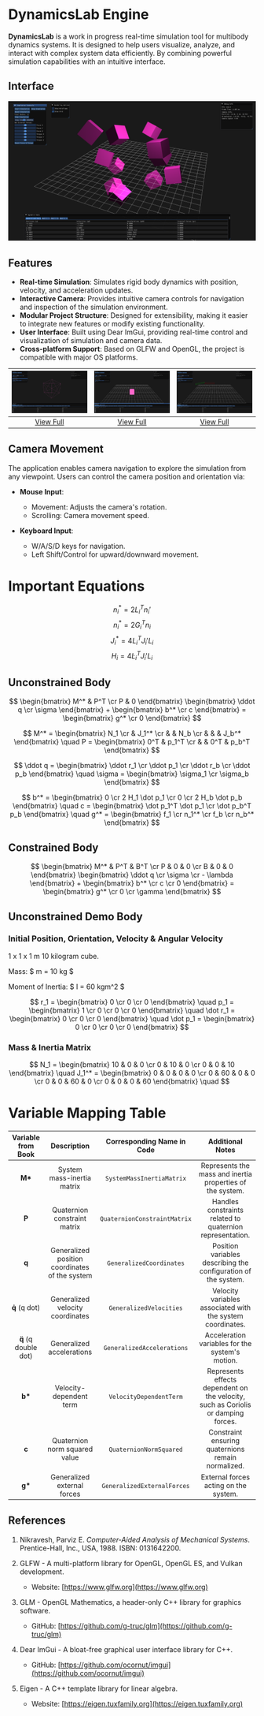 # DynamicsLab Engine

**DynamicsLab** is a work in progress real-time simulation tool for multibody dynamics systems. It is designed to help
users visualize, analyze, and interact with complex system data efficiently. By combining powerful simulation
capabilities with an intuitive interface.

## Interface

![Alt text](./assets/images/screenshot_20250201_120240.png)

## Features

- **Real-time Simulation**: Simulates rigid body dynamics with position, velocity, and acceleration updates.
- **Interactive Camera**: Provides intuitive camera controls for navigation and inspection of the simulation
  environment.
- **Modular Project Structure**: Designed for extensibility, making it easier to integrate new features or modify
  existing functionality.
- **User Interface**: Built using Dear ImGui, providing real-time control and visualization of simulation and camera
  data.
- **Cross-platform Support**: Based on GLFW and OpenGL, the project is compatible with major OS platforms.

| ![Screenshot 1](./assets/images/screenshot_20250130_104201.png) | ![Screenshot 2](./assets/images/screenshot_20250130_104001.png) | ![Screenshot 3](./assets/images/screenshot_20250130_094453.png) |
|:---------------------------------------------------------------:|:---------------------------------------------------------------:|:---------------------------------------------------------------:|
|   [View Full](./assets/images/screenshot_20250130_104201.png)   |   [View Full](./assets/images/screenshot_20250130_104001.png)   |   [View Full](./assets/images/screenshot_20250130_094453.png)   |

## Camera Movement

The application enables camera navigation to explore the simulation from any viewpoint. Users can control the camera
position and orientation via:

- **Mouse Input**:
    - Movement: Adjusts the camera's rotation.
    - Scrolling: Camera movement speed.

- **Keyboard Input**:
    - W/A/S/D keys for navigation.
    - Left Shift/Control for upward/downward movement.

# Important Equations

$$ n_i^* = 2 L_i^T n_i' $$
$$ n_i^* = 2 G_i^T n_i $$
$$ J_i^* = 4 L_i^T J_i' L_i $$
$$ H_i = 4 \dot L_i^T J_i' L_i $$

## Unconstrained Body

$$
\begin{bmatrix} M^* & P^T \cr P & 0 \end{bmatrix}
\begin{bmatrix} \ddot q \cr \sigma \end{bmatrix} +
\begin{bmatrix} b^* \cr c \end{bmatrix} =
\begin{bmatrix} g^* \cr 0 \end{bmatrix}
$$

$$
M^* = \begin{bmatrix} N_1 \cr & J_1^* \cr & & N_b \cr & & & J_b^* \end{bmatrix}
\quad
P = \begin{bmatrix} 0^T & p_1^T \cr & & 0^T & p_b^T \end{bmatrix}
$$

$$
\ddot q = \begin{bmatrix} \ddot r_1 \cr \ddot p_1 \cr \ddot r_b \cr \ddot p_b \end{bmatrix}
\quad
\sigma = \begin{bmatrix} \sigma_1 \cr \sigma_b \end{bmatrix}
$$

$$
b^* = \begin{bmatrix} 0 \cr 2 H_1 \dot p_1 \cr 0 \cr 2 H_b \dot p_b \end{bmatrix}
\quad
c = \begin{bmatrix} \dot p_1^T \dot p_1 \cr \dot p_b^T p_b \end{bmatrix} \quad
g^* = \begin{bmatrix} f_1 \cr n_1^* \cr f_b \cr n_b^* \end{bmatrix}
$$

## Constrained Body

$$
\begin{bmatrix} M^* & P^T & B^T \cr P & 0 & 0 \cr B & 0 & 0 \end{bmatrix}
\begin{bmatrix} \ddot q \cr \sigma \cr - \lambda \end{bmatrix} +
\begin{bmatrix} b^* \cr c \cr 0 \end{bmatrix} =
\begin{bmatrix} g^* \cr 0 \cr \gamma \end{bmatrix}
$$

## Unconstrained Demo Body

### Initial Position, Orientation, Velocity & Angular Velocity

1 x 1 x 1 m 10 kilogram cube.

Mass: $ m = 10 kg $

Moment of Inertia:  $ I = 60 kgm^2 $

$$
r_1 = \begin{bmatrix} 0 \cr 0 \cr 0 \end{bmatrix} \quad
p_1 = \begin{bmatrix} 1 \cr 0 \cr 0 \cr 0 \end{bmatrix} \quad
\dot r_1 = \begin{bmatrix} 0 \cr 0 \cr 0 \end{bmatrix} \quad
\dot p_1 = \begin{bmatrix} 0 \cr 0 \cr 0 \cr 0 \end{bmatrix}
$$

### Mass & Inertia Matrix

$$
N_1 = \begin{bmatrix} 10 & 0 & 0 \cr 0 & 10 & 0 \cr 0 & 0 & 10 \end{bmatrix} \quad
J_1^* = \begin{bmatrix} 0 & 0 & 0 & 0 \cr 0 & 60 & 0 & 0 \cr 0 & 0 & 60 & 0 \cr 0 & 0 & 0 & 60 \end{bmatrix} \quad
$$

# Variable Mapping Table

| **Variable from Book** |                **Description**                 | **Corresponding Name in Code** |                               **Additional Notes**                                |
|:----------------------:|:----------------------------------------------:|:------------------------------:|:---------------------------------------------------------------------------------:|
|        **M\***         |           System mass-inertia matrix           |   `SystemMassInertiaMatrix`    |             Represents the mass and inertia properties of the system.             |
|         **P**          |          Quaternion constraint matrix          |  `QuaternionConstraintMatrix`  |             Handles constraints related to quaternion representation.             |
|         **q**          | Generalized position coordinates of the system |    `GeneralizedCoordinates`    |          Position variables describing the configuration of the system.           |
|     **q̇** (q dot)     |        Generalized velocity coordinates        |    `GeneralizedVelocities`     |            Velocity variables associated with the system coordinates.             |
| **q̈** (q double dot)  |           Generalized accelerations            |   `GeneralizedAccelerations`   |                  Acceleration variables for the system's motion.                  |
|        **b\***         |            Velocity-dependent term             |    `VelocityDependentTerm`     | Represents effects dependent on the velocity, such as Coriolis or damping forces. |
|         **c**          |         Quaternion norm squared value          |    `QuaternionNormSquared`     |                Constraint ensuring quaternions remain normalized.                 |
|        **g\***         |          Generalized external forces           |  `GeneralizedExternalForces`   |                       External forces acting on the system.                       |

## References

1. Nikravesh, Parviz E. *Computer-Aided Analysis of Mechanical Systems*. Prentice-Hall, Inc., USA, 1988. ISBN:
   0131642200.

2. GLFW - A multi-platform library for OpenGL, OpenGL ES, and Vulkan development.
    - Website: [https://www.glfw.org](https://www.glfw.org)

3. GLM - OpenGL Mathematics, a header-only C++ library for graphics software.
    - GitHub: [https://github.com/g-truc/glm](https://github.com/g-truc/glm)

4. Dear ImGui - A bloat-free graphical user interface library for C++.
    - GitHub: [https://github.com/ocornut/imgui](https://github.com/ocornut/imgui)

5. Eigen - A C++ template library for linear algebra.
    - Website: [https://eigen.tuxfamily.org](https://eigen.tuxfamily.org)
